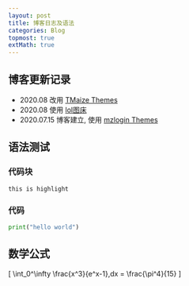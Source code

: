 ```yaml
---    
layout: post    
title: 博客日志及语法    
categories: Blog    
topmost: true    
extMath: true
---   
```

  
## 博客更新记录  
- 2020.08 改用 [TMaize Themes](https://github.com/TMaize/tmaize-blog)    
- 2020.08 使用 [lol图床](https://imagelol.com)    
- 2020.07.15 博客建立, 使用 [mzlogin Themes](https://github.com/mzlogin/mzlogin.github.io)    
  
## 语法测试  
### 代码块  
`this is highlight`  
  
### 代码  
``` python  
print("hello world")  
``` 

## 数学公式
\[ \int_0^\infty \frac{x^3}{e^x-1}\,dx = \frac{\pi^4}{15} \]
